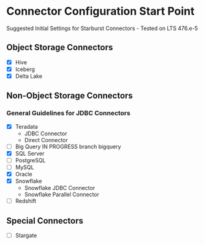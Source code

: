# Connector Configuration Start Point
Suggested Initial Settings for Starburst Connectors - Tested on LTS 476.e-5

## Object Storage Connectors
- [X] Hive
- [X] Iceberg
- [X] Delta Lake 

## Non-Object Storage Connectors
### General Guidelines for JDBC Connectors
- [X] Teradata
    - JDBC Connector 
    - Direct Connector 
- [ ] Big Query IN PROGRESS branch bigquery
- [X] SQL Server
- [ ] PostgreSQL
- [ ] MySQL
- [X] Oracle 
- [X] Snowflake
    - Snowflake JDBC Connector 
    - Snowflake Parallel Connector 
- [ ] Redshift

## Special Connectors
- [ ] Stargate
